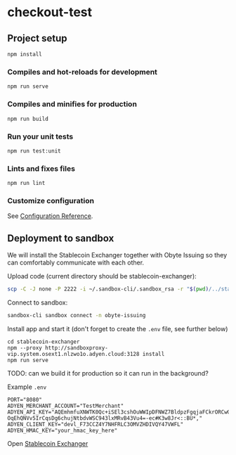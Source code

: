 # checkout-test

## Project setup
```
npm install
```

### Compiles and hot-reloads for development
```
npm run serve
```

### Compiles and minifies for production
```
npm run build
```

### Run your unit tests
```
npm run test:unit
```

### Lints and fixes files
```
npm run lint
```

### Customize configuration
See [Configuration Reference](https://cli.vuejs.org/config/).

## Deployment to sandbox

We will install the Stablecoin Exchanger together with Obyte Issuing so they can comfortably communicate with each other.

Upload code (current directory should be stablecoin-exchanger):
```bash
scp -C -J none -P 2222 -i ~/.sandbox-cli/.sandbox_rsa -r "$(pwd)/../stablecoin-exchanger"  sandbox@obyte-issuing.peter-miklos.sb01.k8s.adyen.com:
```

Connect to sandbox:
```bash
sandbox-cli sandbox connect -n obyte-issuing
```

Install app and start it (don't forget to create the `.env` file, see further below)
```text
cd stablecoin-exchanger
npm --proxy http://sandboxproxy-vip.system.osext1.nlzwo1o.adyen.cloud:3128 install
npm run serve
```

TODO: can we build it for production so it can run in the background?

Example `.env`
```text
PORT="8080"
ADYEN_MERCHANT_ACCOUNT="TestMerchant"
ADYEN_API_KEY="AQEmhmfuXNWTK0Qc+iSEl3cshOuWWIpDFNWZ7BldpzFgqjaFCkrORCwQwV1bDb7kfNy1WIxIIkxgBw==-OqEhQNVv5IrCqsDg6chujNtbdvWSC943lxMRvB43Vu4=-ec#K3w8Jr<::BU*,"
ADYEN_CLIENT_KEY="devl_F73CCZ4Y7NHFRLC3OMVZHDIVQY47VWFL"
ADYEN_HMAC_KEY="your_hmac_key_here"
```

Open [Stablecoin Exchanger](http://obyte-issuing.peter-miklos.sb01.k8s.adyen.com:8080/)
